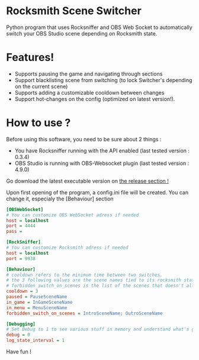 # Rocksmith Scene Switcher

Python program that uses Rocksniffer and OBS Web Socket to automatically switch your OBS Studio scene depending on Rocksmith state.

# Features!

  - Supports pausing the game and navigating through sections
  - Support blacklisting scene from switching (to lock Switcher's depending on the current scene)
  - Supports adding a customizable cooldown between changes
  - Support hot-changes on the config (optimized on latest version!).

# How to use ? 

Before using this software, you need to be sure about 2 things : 
- You have Rocksniffer running with the API enabled (last tested version : 0.3.4)
- OBS Studio is running with OBS-Websocket plugin (last tested version : 4.9.0)



Go download the latest executable version on [the release section !](https://github.com/Warths/Rocksmith-Scene-Switcher/releases)

Upon first opening of the program, a config.ini file will be created. You can change it, especialy the [Behaviour] section


```ini
[OBSWebSocket]
# You can customize OBS WebSocket adress if needed 
host = localhost
port = 4444
pass = 

[RockSniffer]
# You can customize Rocksmith adress if needed 
host = localhost
port = 9938

[Behaviour]
# cooldown refers to the minimum time between two switches. 
# the 3 following values are the scene names tied to its rocksmith state 
# forbidden_switch_on_scenes is the list of the scenes that doesn't allow for automatic changes once inside
cooldown = 3
paused = PauseSceneName
in_game = InGameSceneName
in_menu = MenuSceneName
forbidden_switch_on_scenes = IntroSceneName; OutroSceneName

[Debugging]
# Set Debug to 1 to see various stuff in memory and understand what's going wrong
debug = 0
log_state_interval = 1

```

Have fun !
